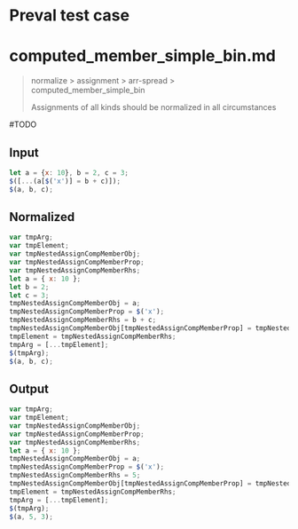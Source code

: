 # Preval test case

# computed_member_simple_bin.md

> normalize > assignment > arr-spread > computed_member_simple_bin
>
> Assignments of all kinds should be normalized in all circumstances

#TODO

## Input

`````js filename=intro
let a = {x: 10}, b = 2, c = 3;
$([...(a[$('x')] = b + c)]);
$(a, b, c);
`````

## Normalized

`````js filename=intro
var tmpArg;
var tmpElement;
var tmpNestedAssignCompMemberObj;
var tmpNestedAssignCompMemberProp;
var tmpNestedAssignCompMemberRhs;
let a = { x: 10 };
let b = 2;
let c = 3;
tmpNestedAssignCompMemberObj = a;
tmpNestedAssignCompMemberProp = $('x');
tmpNestedAssignCompMemberRhs = b + c;
tmpNestedAssignCompMemberObj[tmpNestedAssignCompMemberProp] = tmpNestedAssignCompMemberRhs;
tmpElement = tmpNestedAssignCompMemberRhs;
tmpArg = [...tmpElement];
$(tmpArg);
$(a, b, c);
`````

## Output

`````js filename=intro
var tmpArg;
var tmpElement;
var tmpNestedAssignCompMemberObj;
var tmpNestedAssignCompMemberProp;
var tmpNestedAssignCompMemberRhs;
let a = { x: 10 };
tmpNestedAssignCompMemberObj = a;
tmpNestedAssignCompMemberProp = $('x');
tmpNestedAssignCompMemberRhs = 5;
tmpNestedAssignCompMemberObj[tmpNestedAssignCompMemberProp] = tmpNestedAssignCompMemberRhs;
tmpElement = tmpNestedAssignCompMemberRhs;
tmpArg = [...tmpElement];
$(tmpArg);
$(a, 5, 3);
`````
